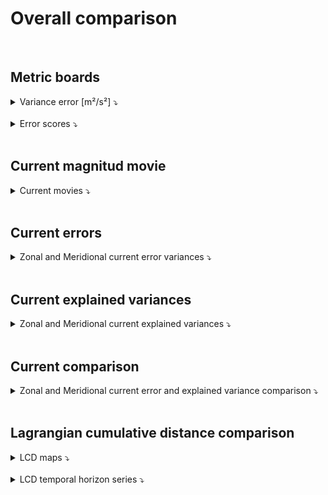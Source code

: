 # Overall comparison

<br>
 
    
## Metric boards

<details>
<summary>Variance error [m²/s²] ⤵️  </summary>
    
<br> 


| Region| Method| Variance error u [m²/s²] | Variance error v [m²/s²]  | 
|---|---|---|---| 
|**coastal**         |**DUACS**      | 0.026835     |  <span style="color:blue">0.027367</span>    |  
|                    |**MIOST**      | 0.026970     | 0.028193     |  
|                    |**DDDcurr**    | 0.025531     | 0.027564     | 
|                    |**SSHSSTprod** | <span style="color:blue">0.017744</span>     | 0.028912     |  
|||| 
|**offshore_highvar**|**DUACS**      | 0.049405     | 0.048346     |  
|                    |**MIOST**      | 0.048746     | 0.049801     | 
|                    |**DDDcurr**    | 0.053595     | 0.051306     |  
|                    |**SSHSSTprod** | <span style="color:blue">0.047787</span>     | <span style="color:blue">0.047780</span>     | 
|||| 
|**offshore_lowvar** |**DUACS**      | 0.018048     | 0.015990     |  
|                    |**MIOST**      | 0.017930     | 0.015888     | 
|                    |**DDDcurr**    | 0.016065     | 0.015166     | 
|                    |**SSHSSTprod** | <span style="color:blue">0.013400</span>     | <span style="color:blue">0.013444</span>     | 

</details>
 
<br>

<details>
<summary>Error scores ⤵️  </summary>
    
<br> 


| Region| Method  | Error score u | Error score v |
|---|---|---|---| 
|**coastal**         |**DUACS**      | 54.2 %     | <span style="color:blue">66.2 %</span> |  
|                    |**MIOST**      | 54.0 %     | 65.2     |  
|                    |**DDDcurr**    | 56.9 %     | 64.9     | 
|                    |**SSHSSTprod** | <span style="color:blue">60.4 %</span> | 43.4     |  
|||| 
|**offshore_highvar**|**DUACS**      | 72.7 %     | 67.7 %     |  
|                    |**MIOST**      | 73.1 %     | 66.7 %     | 
|                    |**DDDcurr**    | 70.4 %     | 65.7 %     |  
|                    |**SSHSSTprod** | <span style="color:blue">73.6 %</span> | <span style="color:blue">68.1 %</span> | 
|||| 
|**offshore_lowvar** |**DUACS**      | 39.9 %     | 41.7 %     |  
|                    |**MIOST**      | 40.4 %     | 42.1 %     | 
|                    |**DDDcurr**    | 46.6 %     | 44.7 %     | 
|                    |**SSHSSTprod** | <span style="color:blue">54.6 %</span> | <span style="color:blue">50.1 %</span> | 

  
</details>
 

<br>

## Current magnitud movie 
 
<details>
<summary>Current movies ⤵️  </summary>

<br> 

<center>
<video controls width="1000">
  <source src="https://github.com/ocean-data-challenges/2024_DC_WOC-ESA/assets/33433820/0dd433a6-f98d-46bd-b44f-0a0f5662164a" type="video/mp4" />  
</video>
</center>
 
</details>
 

<br>

## Current errors  
 
<details>
<summary>Zonal and Meridional current error variances ⤵️  </summary>

<br> 

|![Maps_DUACS_errvar_Gulfstream_uv](../_static/Maps_DUACS_errvar_Gulfstream_uv.png)  |![Maps_MIOST_errvar_Gulfstream_uv](../_static/Maps_MIOST_errvar_Gulfstream_uv.png)  | 
|----|----| 
![Maps_DDDcurr_errvar_Gulfstream_uv](../_static/Maps_DDDcurr_errvar_Gulfstream_uv.png)  |![Maps_SSHSSTprod_errvar_Gulfstream_uv](../_static/Maps_SSHSSTprod_errvar_Gulfstream_uv.png)  |  

</details>
 

<br>

## Current explained variances
  
<details>
<summary>Zonal and Meridional current explained variances ⤵️  </summary>

<br> 

|![Maps_DUACS_explvar_Gulfstream_uv](../_static/Maps_DUACS_explvar_Gulfstream_uv.png)   |![Maps_MIOST_explvar_Gulfstream_uv](../_static/Maps_MIOST_explvar_Gulfstream_uv.png)     |
|----|----| 
![Maps_DDDcurr_explvar_Gulfstream_uv](../_static/Maps_DDDcurr_explvar_Gulfstream_uv.png)     |![Maps_SSHSSTprod_explvar_Gulfstream_uv](../_static/Maps_SSHSSTprod_explvar_Gulfstream_uv.png)   |


</details>
 

<br>

## Current comparison

<details>
<summary>Zonal and Meridional current error and explained variance comparison ⤵️  </summary>

<br> 

<center>
    <div id="Maps_DUACSvsMIOST_errexplvarcomp_Gulfstream_uv">
        <img src="../_static/Maps_DUACSvsMIOST_errexplvarcomp_Gulfstream_uv.png" width="400">
        <img src="../_static/Maps_DUACSvsSSHSSTprod_errexplvarcomp_Gulfstream_uv.png" width="400">
    </div> 
</center>
 
  
<br> 

<center> 
    <div id="Maps_DUACSvsDDDcurr_errexplvarcomp_Gulfstream_uv">
        <img src="../_static/Maps_DUACSvsDDDcurr_errexplvarcomp_Gulfstream_uv.png" width="400">
        <img src="../_static/Maps_DDDcurrvsSSHSSTprod_errexplvarcomp_Gulfstream_uv.png" width="400">  
    </div>
</center>

</details>
 

<br>

## Lagrangian cumulative distance comparison

<details>
<summary>LCD maps ⤵️  </summary>

<br> 
 
| ![DUACS LDC Gulfstream h1](../_static/deviation_maps_DUACS_Gulfstream_h1.png) | ![DUACS LDC Gulfstream h2](../_static/deviation_maps_DUACS_Gulfstream_h2.png) | ![DUACS LDC Gulfstream h3](../_static/deviation_maps_DUACS_Gulfstream_h3.png) | ![DUACS LDC Gulfstream h4](../_static/deviation_maps_DUACS_Gulfstream_h4.png) | ![DUACS LDC Gulfstream h5](../_static/deviation_maps_DUACS_Gulfstream_h5.png) |
|--|--|--|--|--| 
| ![MIOST LDC Gulfstream h1](../_static/deviation_maps_MIOST_Gulfstream_h1.png) | ![MIOST LDC Gulfstream h2](../_static/deviation_maps_MIOST_Gulfstream_h2.png) | ![MIOST LDC Gulfstream h3](../_static/deviation_maps_MIOST_Gulfstream_h3.png) | ![MIOST LDC Gulfstream h4](../_static/deviation_maps_MIOST_Gulfstream_h4.png) | ![MIOST LDC Gulfstream h5](../_static/deviation_maps_MIOST_Gulfstream_h5.png) |
| ![DDDcurr LDC Gulfstream h1](../_static/deviation_maps_DDDcurr_Gulfstream_h1.png) | ![DDDcurr LDC Gulfstream h2](../_static/deviation_maps_DDDcurr_Gulfstream_h2.png) | ![DDDcurr LDC Gulfstream h3](../_static/deviation_maps_DDDcurr_Gulfstream_h3.png) | ![DDDcurr LDC Gulfstream h4](../_static/deviation_maps_DDDcurr_Gulfstream_h4.png) | ![DDDcurr LDC Gulfstream h5](../_static/deviation_maps_DDDcurr_Gulfstream_h5.png) | 
| ![SSHSSTprod LDC Gulfstream h1](../_static/deviation_maps_SSHSSTprod_Gulfstream_h1.png) | ![SSHSSTprod LDC Gulfstream h2](../_static/deviation_maps_SSHSSTprod_Gulfstream_h2.png) | ![SSHSSTprod LDC Gulfstream h3](../_static/deviation_maps_SSHSSTprod_Gulfstream_h3.png) | ![SSHSSTprod LDC Gulfstream h4](../_static/deviation_maps_SSHSSTprod_Gulfstream_h4.png) | ![SSHSSTprod LDC Gulfstream h5](../_static/deviation_maps_SSHSSTprod_Gulfstream_h5.png) | 
 
</details>
 
<br> 

<details>
<summary>LCD temporal horizon series ⤵️  </summary>

<br> 

![deviation_horizon_Agulhas](../_static/deviation_horizon_Gulfstream.png)  
 

<br>  
  